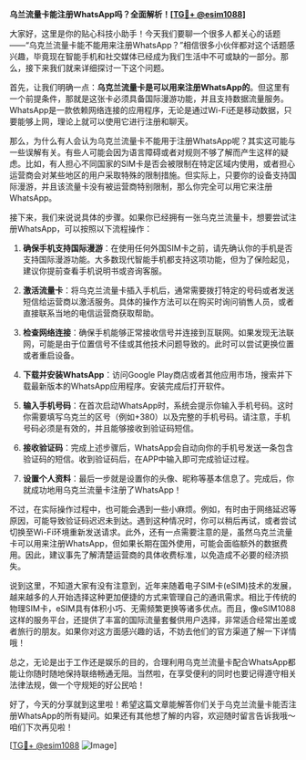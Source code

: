**乌兰流量卡能注册WhatsApp吗？全面解析！[[TG💪+ @esim1088](https://t.me/s/esim1088)]**

大家好，这里是你的贴心科技小助手！今天我们要聊一个很多人都关心的话题——“乌克兰流量卡能不能用来注册WhatsApp？”相信很多小伙伴都对这个话题感兴趣，毕竟现在智能手机和社交媒体已经成为我们生活中不可或缺的一部分。那么，接下来我们就来详细探讨一下这个问题。

首先，让我们明确一点：**乌克兰流量卡是可以用来注册WhatsApp的**。但这里有一个前提条件，那就是这张卡必须具备国际漫游功能，并且支持数据流量服务。WhatsApp是一款依赖网络连接的应用程序，无论是通过Wi-Fi还是移动数据，只要能够上网，理论上就可以使用它进行注册和聊天。

那么，为什么有人会认为乌克兰流量卡不能用于注册WhatsApp呢？其实这可能与一些误解有关。有些人可能会因为语言障碍或者对规则不够了解而产生这样的疑虑。比如，有人担心不同国家的SIM卡是否会被限制在特定区域内使用，或者担心运营商会对某些地区的用户采取特殊的限制措施。但实际上，只要你的设备支持国际漫游，并且该流量卡没有被运营商特别限制，那么你完全可以用它来注册WhatsApp。

接下来，我们来说说具体的步骤。如果你已经拥有一张乌克兰流量卡，想要尝试注册WhatsApp，可以按照以下流程操作：

1. **确保手机支持国际漫游**：在使用任何外国SIM卡之前，请先确认你的手机是否支持国际漫游功能。大多数现代智能手机都支持这项功能，但为了保险起见，建议你提前查看手机说明书或咨询客服。

2. **激活流量卡**：将乌克兰流量卡插入手机后，通常需要拨打特定的号码或者发送短信给运营商以激活服务。具体的操作方法可以在购买时询问销售人员，或者直接联系当地的电信运营商获取帮助。

3. **检查网络连接**：确保手机能够正常接收信号并连接到互联网。如果发现无法联网，可能是由于位置信号不佳或其他技术问题导致的。此时可以尝试更换位置或者重启设备。

4. **下载并安装WhatsApp**：访问Google Play商店或者其他应用市场，搜索并下载最新版本的WhatsApp应用程序。安装完成后打开软件。

5. **输入手机号码**：在首次启动WhatsApp时，系统会提示你输入手机号码。这时你需要填写乌克兰的区号（例如+380）以及完整的手机号码。请注意，手机号码必须是有效的，并且能够接收到验证码短信。

6. **接收验证码**：完成上述步骤后，WhatsApp会自动向你的手机号发送一条包含验证码的短信。收到验证码后，在APP中输入即可完成验证过程。

7. **设置个人资料**：最后一步就是设置你的头像、昵称等基本信息了。完成后，你就成功地用乌克兰流量卡注册了WhatsApp！

不过，在实际操作过程中，也可能会遇到一些小麻烦。例如，有时由于网络延迟等原因，可能导致验证码迟迟未到达。遇到这种情况时，你可以稍后再试，或者尝试切换至Wi-Fi环境重新发送请求。此外，还有一点需要注意的是，虽然乌克兰流量卡可以用来注册WhatsApp，但如果长期在国外使用，可能会面临额外的数据费用。因此，建议事先了解清楚运营商的具体收费标准，以免造成不必要的经济损失。

说到这里，不知道大家有没有注意到，近年来随着电子SIM卡(eSIM)技术的发展，越来越多的人开始选择这种更加便捷的方式来管理自己的通讯需求。相比于传统的物理SIM卡，eSIM具有体积小巧、无需频繁更换等诸多优点。而且，像eSIM1088这样的服务平台，还提供了丰富的国际流量套餐供用户选择，非常适合经常出差或者旅行的朋友。如果你对这方面感兴趣的话，不妨去他们的官方渠道了解一下详情哦！

总之，无论是出于工作还是娱乐的目的，合理利用乌克兰流量卡配合WhatsApp都能让你随时随地保持联络畅通无阻。当然啦，在享受便利的同时也要记得遵守相关法律法规，做一个守规矩的好公民哈！

好了，今天的分享就到这里啦！希望这篇文章能解答你们关于乌克兰流量卡能否注册WhatsApp的所有疑问。如果还有其他想了解的内容，欢迎随时留言告诉我哦～咱们下次再见啦！

[[TG💪+ @esim1088](https://t.me/s/esim1088) ![Image](https://i.postimg.cc/4NQfJmqS/Snipaste-2025-05-13-00-14-12.png)]